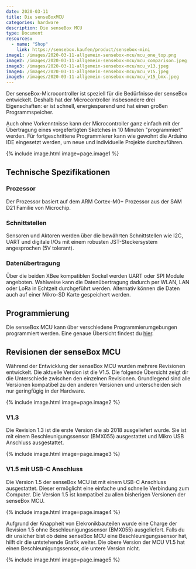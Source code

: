 ```yaml
---
date: 2020-03-11
title: Die senseBoxMCU
categories: hardware
description: Die senseBox MCU
type: Document
resources:
  - name: "Shop"
    link: https://sensebox.kaufen/product/sensebox-mini
image1: /images/2020-03-11-allgemein-sensebox-mcu/mcu_one_top.png
image2: /images/2020-03-11-allgemein-sensebox-mcu/mcu_comparison.jpeg
image3: /images/2020-03-11-allgemein-sensebox-mcu/mcu_v13.jpeg
image4: /images/2020-03-11-allgemein-sensebox-mcu/mcu_v15.jpeg
image5: /images/2020-03-11-allgemein-sensebox-mcu/mcu_v15_bmx.jpeg
---
```


Der senseBox-Microcontroller ist speziell für die Bedürfnisse der senseBox entwickelt. Deshalb hat der Microcontroller insbesondere drei Eigenschaften: er ist schnell, energiesparend und hat einen großen Programmspeicher.

Auch ohne Vorkenntnisse kann der Microcontroller ganz einfach mit der Übertragung eines vorgefertigten Sketches in 10 Minuten "programmiert" werden. Für fortgeschrittene Programmierer kann wie gewohnt die Arduino IDE eingesetzt werden, um neue und individuelle Projekte durchzuführen.

{% include image.html image=page.image1 %}

## Technische Spezifikationen

### Prozessor
Der Prozessor basiert auf dem ARM Cortex-M0+ Prozessor aus der SAM D21 Familie von Microchip.

### Schnittstellen
Sensoren und Aktoren werden über die bewährten Schnittstellen wie I2C, UART und digitale I/Os mit einem robusten JST-Steckersystem angesprochen (5V tolerant). 

### Datenübertragung
Über die beiden XBee kompatiblen Sockel werden UART oder SPI Module angeboten. Wahlweise kann die Datenübertragung dadurch per WLAN, LAN oder LoRa in Echtzeit durchgeführt werden. Alternativ können die Daten auch auf einer Mikro-SD Karte gespeichert werden.  

## Programmierung

Die senseBox MCU kann über verschiedene Programmierumgebungen programmiert werden. Eine genaue Übersicht findest du [hier](/arduino/allgemein-sensebox-editoren/).


## Revisionen der senseBox MCU

Während der Entwicklung der senseBox MCU wurden mehrere Revisionen entwickelt. Die aktuelle Version ist die V1.5. Die folgende Übersicht zeigt dir die Unterschiede zwischen den einzelnen Revisionen. Grundlegend sind alle Versionen kompatibel zu den anderen Versionen und unterscheiden sich nur geringfügig in der Hardware.


{% include image.html image=page.image2 %}

### V1.3

Die Revision 1.3 ist die erste Version die ab 2018 ausgeliefert wurde. Sie ist mit einem Beschleunigungssensor (BMX055) ausgestattet und Mikro USB Anschluss ausgestattet. 


{% include image.html image=page.image3 %}

### V1.5 mit USB-C Anschluss

Die Version 1.5 der senseBox MCU ist mit einem USB-C Anschluss ausgestattet. Dieser ermöglicht eine einfache und schnelle Verbindung zum Computer. Die Version 1.5 ist kompatibel zu allen bisherigen Versionen der senseBox MCU. 


{% include image.html image=page.image4 %}

Aufgrund der Knappheit von Elekronikbauteilen wurde eine Charge der Revision 1.5 ohne Beschleunigungssensor (BMX055) ausgeliefert. Falls du dir unsicher bist ob deine senseBox MCU eine Beschleunigungssensor hat, hilft dir die untstehende Grafik weiter. Die obere Version der MCU V1.5 hat einen Beschleunigungssensor, die untere Version nicht.

{% include image.html image=page.image5 %}
